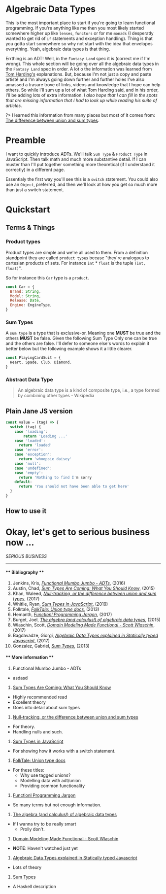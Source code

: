 # Algebraic Data Types
This is the most important place to start if you're going to learn functional programming. If you're anything like me then you most likely started somewhere higher up like `lenses`, `functors` or for me `monads` (I desperatly wanted to get rid of `if` statements and exception handling). Thing is that you gotta start somewhere so why not start with the idea that envelopes everything. Yeah, algebraic data types is that thing.

Errthing is an ADT! Well, in the `Fantasy Land` spec it is (correct me if I'm wrong). This whole section will be going over all the algebraic data types in the `Fantasy Land` spec in order. A lot o the information was learned from [Tom Harding's](http://www.tomharding.me/fantasy-land/) explanations. But, because I'm not just a copy and paste artisté and I'm always going down further and further holes I've also amassed a trasure trove of links, videos and knowledge that I hope can help others. So while I'll sum up a lot of what Tom Harding said, and in his order, I'll be adding lots of extra information. _I also hope that I can fill in the spots that are missing information that I had to look up while reading his suite of articles._

?> I learned this information from many places but most of it comes from: [The difference between union and sum types](https://waleedkhan.name/blog/union-vs-sum-types/).

# Preamble
I want to quickly introduce ADTs. We'll talk `Sum Type` & `Product Type` in JavaScript. Then talk math and much more substantive detail. If I can muster than I'll put together something more theoretical (if I understand it correctly) in a different page.

Essentialy the first way you'll see this is a `switch` statement. You could also use an `Object`, preferred, and then we'll look at how you get so much more than just a switch statement.

# Quickstart
## Terms & Things
### Product types
Product types are simple and we're all used to them. From a definition standpoint they are called `product types` becase "they're analogous to cartesian products of sets. For instance `int` * `float` is the tuple `(int, float)`".

So for instance this `Car` type is a `product`.
```js
const Car = {
  Brand: String,
  Model: String,
  Release: Date,
  Engine: EngineType,
}
```

### Sum Types
A `sum type` is a type that is exclusive-or. Meaning one **MUST** be true and the others **MUST** be false. Given the following Sum Type Only one can be true and the others are false. I'll defer to someone else's words to explain it better below but the following example shows it a little clearer.

```js
const PlayingCardSuit = {
  Heart, Spade, Club, Diamond,
}
```

### Abstract Data Type
> An algebraic data type is a kind of composite type, i.e., a type formed by combining other types - Wikipedia

## Plain Jane JS version
```js
const value = (tag) => {
  switch (tag) {
    case 'loading':
    	return 'Loading ...'
    case 'loaded':
      return 'loaded'
    case 'error':
    case 'exception':
      return 'whoopsie daisey'
    case 'null':
    case 'undefined':
    case 'empty':
      return 'Nothing to find I'm sorry
    default:
      return 'You should not have been able to get here'
  }
}
```

## How to use it

# Okay, let's get to serious business now ...
_SERIOUS BUSINESS_

<hr />

<!--
https://dev.to/gcanti/functional-design-algebraic-data-types-36kf
https://chadaustin.me/2015/07/sum-types/
https://mariusschulz.com/blog/tagged-union-types-in-typescript
https://www.fewbutripe.com/swift/math/algebra/2015/02/17/algebraic-structure-and-protocols.html
https://creaturephil.github.io/posts/build-your-own-daggy/
https://medium.com/fullstack-academy/better-js-cases-with-sum-types-92876e48fd9f
https://dev.to/moosch/sum-types-in-javascript-15il
https://datarockets.com/blog/javascript-pattern-matching-library-daggy/
https://dev.to/avalander/union-types-with-javascript-4emo
https://marmelab.com/blog/2018/03/14/functional-programming-1-unit-of-code.html
https://jaysoo.ca/2016/01/13/functional-programming-little-ideas/

MATH EXPLAINATIONS
https://whatis.techtarget.com/definition/union-symbol
https://whatis.techtarget.com/definition/intersection-symbol
-->

<!-- tabs:start -->

#### ** Bibliography **

1. Jenkins, Kris, _[Functional Mumbo Jumbo - ADTs](http://blog.jenkster.com/2016/06/functional-mumbo-jumbo-adts.html)_, (2016)
1. Austin, Chad, _[Sum Types Are Coming: What You Should Know](https://chadaustin.me/2015/07/sum-types/)_, (2015)
1. Khan, Waleed, _[Null-tracking, or the difference between union and sum types](https://waleedkhan.name/blog/union-vs-sum-types/)_, (2017)
1. Whitlie, Ryan, _[Sum Types in JavaScript](https://dev.to/moosch/sum-types-in-javascript-15il)_, (2019)
1. Folktale, _[FolkTale: Union type docs](https://folktale.origamitower.com/api/v2.1.0/en/folktale.adt.union.union.union.html)_, (2013)
1. Hemanth, _[Functionl Programming Jargon](https://github.com/hemanth/functional-programming-jargon#algebraic-data-type)_, (2017)
1. Burget, Joel, _[The algebra (and calculus!) of algebraic data types](https://codewords.recurse.com/issues/three/algebra-and-calculus-of-algebraic-data-types)_, (2015)
1. Wlaschin, Scott, _[Domain Modeling Made Functional - Scott Wlaschin](https://www.youtube.com/watch?v=Up7LcbGZFuo)_, (2017)
1. Bagdavadze, Giorgi, _[Algebraic Data Types explained in Statically typed Javascript](https://medium.com/@notgiorgi/algebraic-data-types-explained-in-statically-typed-javascript-4ad31c2b12c9)_, (2017)
1. Gonzalez, Gabriel, _[Sum Types](https://www.schoolofhaskell.com/school/to-infinity-and-beyond/pick-of-the-week/sum-types)_, (2013)

#### ** More information **

1. Functional Mumbo Jumbo - ADTs
  - asdasd
1. [Sum Types Are Coming: What You Should Know](https://chadaustin.me/2015/07/sum-types/)
  - Highly recommended read
  - Excellent theory
  - Goes into detail about sum types
1. [Null-tracking, or the difference between union and sum types](https://waleedkhan.name/blog/union-vs-sum-types/)
  - For theory.
  - Handling nulls and such.
1. [Sum Types in JavaScript](https://dev.to/moosch/sum-types-in-javascript-15il)
  - For showing how it works with a switch statement.
1. [FolkTale: Union type docs](https://folktale.origamitower.com/api/v2.1.0/en/folktale.adt.union.union.union.html)
  - For these titles:
    - Why use tagged unions?
    - Modelling data with adt/union
    - Providing common functionality
1. [Functionl Programming Jargon](https://github.com/hemanth/functional-programming-jargon#algebraic-data-type)
  - So many terms but not enough information.
1. [The algebra (and calculus!) of algebraic data types](https://codewords.recurse.com/issues/three/algebra-and-calculus-of-algebraic-data-types)
  - If I wanna try to be really smart
    - Prolly don't.
1. [Domain Modeling Made Functional - Scott Wlaschin](https://www.youtube.com/watch?v=Up7LcbGZFuo)
  - **NOTE**: Haven't watched just yet
1. [Algebraic Data Types explained in Statically typed Javascript](https://medium.com/@notgiorgi/algebraic-data-types-explained-in-statically-typed-javascript-4ad31c2b12c9)
  - Lots of theory
1. [Sum Types](https://www.schoolofhaskell.com/school/to-infinity-and-beyond/pick-of-the-week/sum-types)
  - A Haskell description

<!-- tabs:end -->
